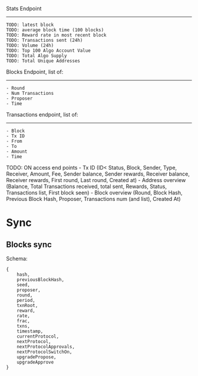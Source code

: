 Stats Endpoint
______________
	TODO: latest block
	TODO: average block time (100 blocks)
	TODO: Reward rate in most recent block
	TODO: Transactions sent (24h)
	TODO: Volume (24h)
	TODO: Top 100 Algo Account Value
	TODO: Total Algo Supply
	TODO: Total Unique Addresses

Blocks Endpoint, list of:
_________________________
	- Round
	- Num Transactions
	- Proposer
	- Time

Transactions endpoint, list of:
_______________________________
	- Block
	- Tx ID
	- From
	- To
	- Amount
	- Time

TODO: ON access end points
	- Tx ID (ID< Status, Block, Sender, Type, Receiver, Amount, Fee, Sender balance, Sender rewards, Receiver balance, Receiver rewards, First round, Last round, Created at)
	- Address overview (Balance, Total Transactions received, total sent, Rewards, Status, Transactions list, First block seen)
	- Block overview (Round, Block Hash, Previous Block Hash, Proposer, Transactions num (and list), Created At)

# Sync
## Blocks sync
Schema:
```
{
	hash,
	previousBlockHash,
	seed,
	proposer,
	round,
	period,
	txnRoot,
	reward,
	rate,
	frac,
	txns,
	timestamp,
	currentProtocol,
	nextProtocol,
	nextProtocolApprovals,
	nextProtocolSwitchOn,
	upgradePropose,
	upgradeApprove
}
```
